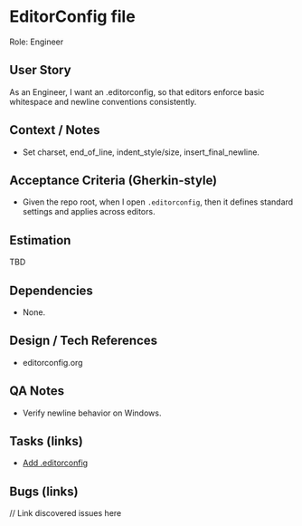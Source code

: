 # EditorConfig file

Role: Engineer

## User Story

As an Engineer, I want an .editorconfig, so that editors enforce basic whitespace and newline conventions consistently.

## Context / Notes

- Set charset, end_of_line, indent_style/size, insert_final_newline.

## Acceptance Criteria (Gherkin-style)

- Given the repo root, when I open `.editorconfig`, then it defines standard settings and applies across editors.

## Estimation

TBD

## Dependencies

- None.

## Design / Tech References

- editorconfig.org

## QA Notes

- Verify newline behavior on Windows.

## Tasks (links)

- [Add .editorconfig](./tasks/add-editorconfig.md)

## Bugs (links)

// Link discovered issues here
